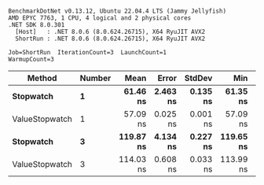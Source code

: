 ```

BenchmarkDotNet v0.13.12, Ubuntu 22.04.4 LTS (Jammy Jellyfish)
AMD EPYC 7763, 1 CPU, 4 logical and 2 physical cores
.NET SDK 8.0.301
  [Host]   : .NET 8.0.6 (8.0.624.26715), X64 RyuJIT AVX2
  ShortRun : .NET 8.0.6 (8.0.624.26715), X64 RyuJIT AVX2

Job=ShortRun  IterationCount=3  LaunchCount=1  
WarmupCount=3  

```
| Method         | Number | Mean      | Error    | StdDev   | Min       | Max       | Gen0   | Allocated |
|--------------- |------- |----------:|---------:|---------:|----------:|----------:|-------:|----------:|
| **Stopwatch**      | **1**      |  **61.46 ns** | **2.463 ns** | **0.135 ns** |  **61.35 ns** |  **61.61 ns** | **0.0005** |      **40 B** |
| ValueStopwatch | 1      |  57.09 ns | 0.025 ns | 0.001 ns |  57.09 ns |  57.09 ns |      - |         - |
| **Stopwatch**      | **3**      | **119.87 ns** | **4.134 ns** | **0.227 ns** | **119.65 ns** | **120.10 ns** | **0.0005** |      **40 B** |
| ValueStopwatch | 3      | 114.03 ns | 0.608 ns | 0.033 ns | 113.99 ns | 114.05 ns |      - |         - |
